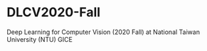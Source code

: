 # DLCV2020-Fall
Deep Learning for Computer Vision (2020 Fall) at National Taiwan University (NTU) GICE
